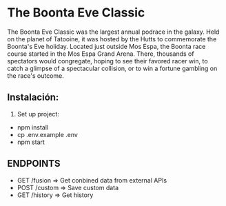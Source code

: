# The Boonta Eve Classic

The Boonta Eve Classic was the largest annual podrace in the galaxy. Held on the planet of Tatooine, it was hosted by the Hutts to commemorate the Boonta's Eve holiday. Located just outside Mos Espa, the Boonta race course started in the Mos Espa Grand Arena. There, thousands of spectators would congregate, hoping to see their favored racer win, to catch a glimpse of a spectacular collision, or to win a fortune gambling on the race's outcome.


## Instalación:
1. Set up project: 
  - npm install
  - cp .env.example .env
  - npm start


## ENDPOINTS
  - GET	/fusion	=> Get conbined data from external APIs
  - POST	/custom	=> Save custom data
  - GET	/history	=> Get history
